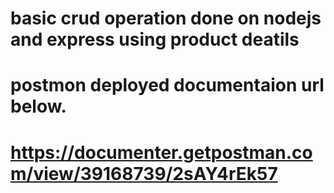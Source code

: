 # basic crud operation done on nodejs and express using product deatils

# postmon deployed documentaion url below.

# https://documenter.getpostman.com/view/39168739/2sAY4rEk57
